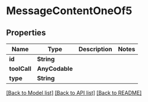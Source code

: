 # MessageContentOneOf5

## Properties
Name | Type | Description | Notes
------------ | ------------- | ------------- | -------------
**id** | **String** |  | 
**toolCall** | **AnyCodable** |  | 
**type** | **String** |  | 

[[Back to Model list]](../README.md#documentation-for-models) [[Back to API list]](../README.md#documentation-for-api-endpoints) [[Back to README]](../README.md)


